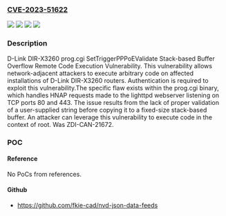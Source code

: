 ### [CVE-2023-51622](https://cve.mitre.org/cgi-bin/cvename.cgi?name=CVE-2023-51622)
![](https://img.shields.io/static/v1?label=Product&message=DIR-X3260&color=blue)
![](https://img.shields.io/static/v1?label=Version&message=1.04B01%20&color=brightgreen)
![](https://img.shields.io/static/v1?label=Version&message=1.04b01%20&color=brightgreen)
![](https://img.shields.io/static/v1?label=Vulnerability&message=CWE-121%3A%20Stack-based%20Buffer%20Overflow&color=brightgreen)

### Description

D-Link DIR-X3260 prog.cgi SetTriggerPPPoEValidate Stack-based Buffer Overflow Remote Code Execution Vulnerability. This vulnerability allows network-adjacent attackers to execute arbitrary code on affected installations of D-Link DIR-X3260 routers. Authentication is required to exploit this vulnerability.The specific flaw exists within the prog.cgi binary, which handles HNAP requests made to the lighttpd webserver listening on TCP ports 80 and 443. The issue results from the lack of proper validation of a user-supplied string before copying it to a fixed-size stack-based buffer. An attacker can leverage this vulnerability to execute code in the context of root. Was ZDI-CAN-21672.

### POC

#### Reference
No PoCs from references.

#### Github
- https://github.com/fkie-cad/nvd-json-data-feeds


